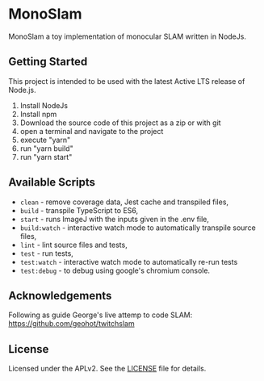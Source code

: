 # MonoSlam

MonoSlam a toy implementation of monocular SLAM written in NodeJs.

## Getting Started

This project is intended to be used with the latest Active LTS release of Node.js.

1. Install NodeJs
1. Install npm
1. Download the source code of this project as a zip or with git
1. open a terminal and navigate to the project 
1. execute "yarn"
1. run "yarn build" 
1. run "yarn start"

## Available Scripts

+ `clean` - remove coverage data, Jest cache and transpiled files,
+ `build` - transpile TypeScript to ES6,
+ `start` - runs ImageJ with the inputs given in the .env file,
+ `build:watch` - interactive watch mode to automatically transpile source files,
+ `lint` - lint source files and tests,
+ `test` - run tests,
+ `test:watch` - interactive watch mode to automatically re-run tests
+ `test:debug` - to debug using google's chromium console.

## Acknowledgements

Following as guide George's live attemp to code SLAM: https://github.com/geohot/twitchslam

## License
Licensed under the APLv2. See the [LICENSE](https://github.com/jsynowiec/node-typescript-boilerplate/blob/master/LICENSE) file for details.

